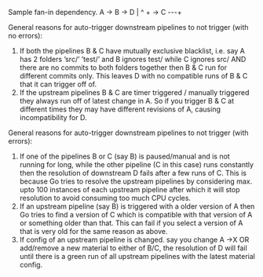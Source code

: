 Sample fan-in dependency.
    A -> B -> D
    |         ^
    + -> C ---+

General reasons for auto-trigger downstream pipelines to not trigger (with no errors):
1. If both the pipelines B & C have mutually exclusive blacklist, i.e. say A has 2 folders ’src/’ ’test/’ and B ignores test/ while C ignores src/ AND there are no commits to
both folders together then B & C run for different commits only. This leaves D with no compatible runs of B & C that it can trigger off of.
2. If the upstream pipelines B & C are timer triggered / manually triggered they always run off of latest change in A. So if you trigger B & C at different times they may have different revisions of A, causing incompatibility for D.

General reasons for auto-trigger downstream pipelines to not trigger (with errors):
1. If one of the pipelines B or C (say B) is paused/manual and is not running for long, while the other pipeline (C in this case) runs constantly then the resolution of downstream D fails after a few runs of C. This is because Go tries to resolve the upstream pipelines by considering max. upto 100 instances of each upstream pipeline after which it will stop resolution to avoid consuming too much CPU cycles.
2. If an upstream pipeline (say B) is triggered with a older version of A then Go tries to find a version of C which is compatible with that version of A or something older than that. This can fail if you select a version of A that is very old for the same reason as above.
3. If config of an upstream pipeline is changed. say you change A ->X OR add/remove a new material to either of B/C, the resolution of D will fail until there is a green run of all upstream pipelines with the latest material config.
